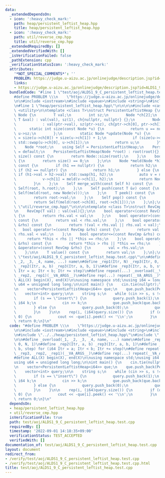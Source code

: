 ```yaml
---
data:
  _extendedDependsOn:
  - icon: ':heavy_check_mark:'
    path: heap/persistent_leftist_heap.hpp
    title: heap/persistent_leftist_heap.hpp
  - icon: ':heavy_check_mark:'
    path: util/reverse_cmp.hpp
    title: util/reverse_cmp.hpp
  _extendedRequiredBy: []
  _extendedVerifiedWith: []
  _isVerificationFailed: false
  _pathExtension: cpp
  _verificationStatusIcon: ':heavy_check_mark:'
  attributes:
    '*NOT_SPECIAL_COMMENTS*': ''
    PROBLEM: https://judge.u-aizu.ac.jp/onlinejudge/description.jsp?id=ALDS1_9_C
    links:
    - https://judge.u-aizu.ac.jp/onlinejudge/description.jsp?id=ALDS1_9_C
  bundledCode: "#line 1 \"test/aoj/ALDS1_9_C_persistent_leftist_heap.test.cpp\"\n\
    #define PROBLEM \\\n    \"https://judge.u-aizu.ac.jp/onlinejudge/description.jsp?id=ALDS1_9_C\"\
    \n\n#include <iostream>\n#include <queue>\n#include <string>\n#include <tuple>\n\
    \n#line 1 \"heap/persistent_leftist_heap.hpp\"\n\n\n\n#include <cassert>\n#include\
    \ <utility>\n\ntemplate <class T>\nstruct PersistentLeftistHeap {\n    struct\
    \ Node {\n        T val;\n        int sz;\n        Node *ch[2];\n        Node(const\
    \ T &val) : val(val), sz(1), ch{nullptr, nullptr} {};\n        Node(Node *ptr)\n\
    \            : val(ptr->val), sz(ptr->sz), ch{ptr->ch[0], ptr->ch[1]} {};\n  \
    \      static int size(const Node *u) {\n            return u == nullptr ? 0 :\
    \ u->sz;\n        };\n        static Node *update(Node *u) {\n            u->sz\
    \ = size(u->ch[0]) + size(u->ch[1]) + 1;\n            if (size(u->ch[0]) < size(u->ch[1]))\
    \ std::swap(u->ch[0], u->ch[1]);\n            return u;\n        }\n    };\n\n\
    \    Node *root;\n    using Self = PersistentLeftistHeap;\n    PersistentLeftistHeap()\
    \ = default;\n    PersistentLeftistHeap(Node *root) : root(root){};\n\n    int\
    \ size() const {\n        return Node::size(root);\n    };\n    bool empty() const\
    \ {\n        return size() == 0;\n    };\n\n    Node *meld(Node *h1, Node *h2)\
    \ const {\n        if (h1 == nullptr) {\n            return h2;\n        } else\
    \ if (h2 == nullptr) {\n            return h1;\n        } else {\n           \
    \ if (h1->val > h2->val) std::swap(h1, h2);\n            auto v = new Node(h1);\n\
    \            v->ch[1] = meld(v->ch[1], h2);\n            return Node::update(v);\n\
    \        }\n    };\n    Self merge_with(const Self h) const {\n        return\
    \ Self(root, h.root);\n    };\n    Self push(const T &v) const {\n        return\
    \ Self(meld(root, new Node(v)));\n    };\n    T peek() const {\n        assert(!empty());\n\
    \        return root->val;\n    };\n    Self pop() const {\n        assert(!empty());\n\
    \        return Self(meld(root->ch[0], root->ch[1]));\n    };\n};\n\n\n#line 1\
    \ \"util/reverse_cmp.hpp\"\n\n\n\ntemplate <class T>\nstruct RevCmp {\n    T val;\n\
    \n    RevCmp(T val) : val(val){};\n\n    bool operator<(const RevCmp &rhs) const\
    \ {\n        return rhs.val < val;\n    };\n    bool operator>(const RevCmp &rhs)\
    \ const {\n        return val < rhs.val;\n    };\n    bool operator==(const RevCmp\
    \ &rhs) const {\n        return !(val < rhs.val || rhs.val < val);\n    };\n \
    \   bool operator!=(const RevCmp &rhs) const {\n        return val < rhs.val ||\
    \ rhs.val < val;\n    };\n    bool operator<=(const RevCmp &rhs) const {\n   \
    \     return *this < rhs || *this == rhs;\n    };\n    bool operator>=(const RevCmp\
    \ &rhs) const {\n        return *this > rhs || *this == rhs;\n    };\n\n    RevCmp\
    \ &operator=(const RevCmp &rhs) {\n        val = rhs.val;\n        return *this;\n\
    \    };\n\n    T value() const {\n        return val;\n    };\n};\n\n\n#line 11\
    \ \"test/aoj/ALDS1_9_C_persistent_leftist_heap.test.cpp\"\n\n#define _overload(_1,\
    \ _2, _3, _4, name, ...) name\n#define _rep1(Itr, N) _rep3(Itr, 0, N, 1)\n#define\
    \ _rep2(Itr, a, b) _rep3(Itr, a, b, 1)\n#define _rep3(Itr, a, b, step) for (i64\
    \ Itr = a; Itr < b; Itr += step)\n#define repeat(...) _overload(__VA_ARGS__, _rep3,\
    \ _rep2, _rep1)(__VA_ARGS__)\n#define rep(...) repeat(__VA_ARGS__)\n\n#define\
    \ ALL(X) begin(X), end(X)\n\nusing namespace std;\nusing i64 = long long;\nusing\
    \ u64 = unsigned long long;\n\nint main() {\n    cin.tie(nullptr);\n    ios::sync_with_stdio(false);\n\
    \n    vector<PersistentLeftistHeap<i64>> que;\n    que.push_back(PersistentLeftistHeap<i64>());\n\
    \    vector<int> query;\n\n    string s;\n    while (cin >> s, s != \"end\") {\n\
    \        if (s == \"insert\") {\n            query.push_back(1);\n           \
    \ i64 k;\n            cin >> k;\n            que.push_back(que.back().push(-k));\n\
    \        } else {\n            query.push_back(0);\n            que.push_back(que.back().pop());\n\
    \        }\n    }\n\n    rep(i, (i64)query.size()) {\n        if (query[i] ==\
    \ 0) {\n            cout << -que[i].peek() << '\\n';\n        }\n    }\n\n   \
    \ return 0;\n}\n"
  code: "#define PROBLEM \\\n    \"https://judge.u-aizu.ac.jp/onlinejudge/description.jsp?id=ALDS1_9_C\"\
    \n\n#include <iostream>\n#include <queue>\n#include <string>\n#include <tuple>\n\
    \n#include \"../../heap/persistent_leftist_heap.hpp\"\n#include \"../../util/reverse_cmp.hpp\"\
    \n\n#define _overload(_1, _2, _3, _4, name, ...) name\n#define _rep1(Itr, N) _rep3(Itr,\
    \ 0, N, 1)\n#define _rep2(Itr, a, b) _rep3(Itr, a, b, 1)\n#define _rep3(Itr, a,\
    \ b, step) for (i64 Itr = a; Itr < b; Itr += step)\n#define repeat(...) _overload(__VA_ARGS__,\
    \ _rep3, _rep2, _rep1)(__VA_ARGS__)\n#define rep(...) repeat(__VA_ARGS__)\n\n\
    #define ALL(X) begin(X), end(X)\n\nusing namespace std;\nusing i64 = long long;\n\
    using u64 = unsigned long long;\n\nint main() {\n    cin.tie(nullptr);\n    ios::sync_with_stdio(false);\n\
    \n    vector<PersistentLeftistHeap<i64>> que;\n    que.push_back(PersistentLeftistHeap<i64>());\n\
    \    vector<int> query;\n\n    string s;\n    while (cin >> s, s != \"end\") {\n\
    \        if (s == \"insert\") {\n            query.push_back(1);\n           \
    \ i64 k;\n            cin >> k;\n            que.push_back(que.back().push(-k));\n\
    \        } else {\n            query.push_back(0);\n            que.push_back(que.back().pop());\n\
    \        }\n    }\n\n    rep(i, (i64)query.size()) {\n        if (query[i] ==\
    \ 0) {\n            cout << -que[i].peek() << '\\n';\n        }\n    }\n\n   \
    \ return 0;\n}\n"
  dependsOn:
  - heap/persistent_leftist_heap.hpp
  - util/reverse_cmp.hpp
  isVerificationFile: true
  path: test/aoj/ALDS1_9_C_persistent_leftist_heap.test.cpp
  requiredBy: []
  timestamp: '2022-09-01 14:18:35+09:00'
  verificationStatus: TEST_ACCEPTED
  verifiedWith: []
documentation_of: test/aoj/ALDS1_9_C_persistent_leftist_heap.test.cpp
layout: document
redirect_from:
- /verify/test/aoj/ALDS1_9_C_persistent_leftist_heap.test.cpp
- /verify/test/aoj/ALDS1_9_C_persistent_leftist_heap.test.cpp.html
title: test/aoj/ALDS1_9_C_persistent_leftist_heap.test.cpp
---
```

